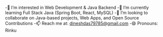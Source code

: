 -👋  I’m interested in Web Development & Java Backend
-👀  I’m currently learning Full Stack Java (Spring Boot, React, MySQL)
-💞️  I’m looking to collaborate on Java-based projects, Web Apps, and Open Source Contributions
-📫 Reach me at: dineshdas79785@gmail.com
-😄  Pronouns: Rinku
